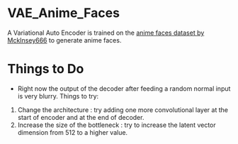 # VAE_Anime_Faces
A Variational Auto Encoder is trained on the [anime faces dataset by MckInsey666](https://github.com/bchao1/Anime-Face-Dataset) to generate anime faces.

# Things to Do
- Right now the output of the decoder after feeding a random normal input is very blurry. Things to try:
1. Change the architecture : try adding one more convolutional layer at the start of encoder and at the end of decoder.
2. Increase the size of the bottleneck : try to increase the latent vector dimension from 512 to a higher value.
